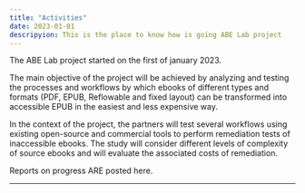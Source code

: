 ```yaml
---
title: "Activities"
date: 2023-01-01
descripyion: This is the place to know how is going ABE Lab project
---
```


The ABE Lab project started on the first of january 2023. 

The main objective of the project will be achieved by analyzing and testing the processes and workflows by which ebooks of different types and formats (PDF, EPUB, Reflowable and fixed layout) can be transformed into accessible EPUB in the easiest and less expensive way. 

In the context of the project, the partners will test several workflows using existing open-source and commercial tools to perform remediation tests of inaccessible ebooks. The study will consider different levels of complexity of source ebooks and will evaluate the associated costs of remediation.

Reports on progress ARE posted here.

<hr/>